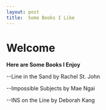 ```yaml
---
layout: post
title:  Some Books I Like
---
```


# Welcome 
**Here are Some Books I Enjoy**


--Line in the Sand by Rachel St. John


--Impossible Subjects by Mae Ngai


--INS on the Line by Deborah Kang

[jekyll-docs]: https://jekyllrb.com/docs/home
[jekyll-gh]:   https://github.com/jekyll/jekyll
[jekyll-talk]: https://talk.jekyllrb.com/
